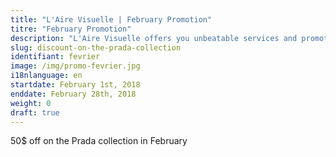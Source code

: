 ```yaml
---
title: "L'Aire Visuelle | February Promotion"
titre: "February Promotion"
description: "L'Aire Visuelle offers you unbeatable services and promotions near you."
slug: discount-on-the-prada-collection
identifiant: fevrier
image: /img/promo-fevrier.jpg
i18nlanguage: en
startdate: February 1st, 2018
enddate: February 28th, 2018
weight: 0
draft: true
---
```


50$ off on the Prada collection in February
